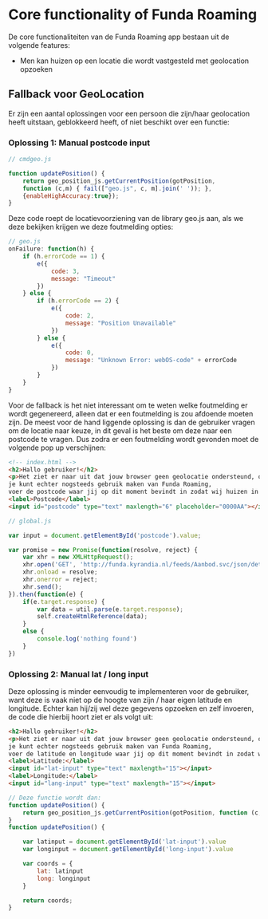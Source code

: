 # Core functionality of Funda Roaming

De core functionaliteiten van de Funda Roaming app bestaan uit de volgende features:

 - Men kan huizen op een locatie die wordt vastgesteld met geolocation opzoeken
 
## Fallback voor GeoLocation

Er zijn een aantal oplossingen voor een persoon die zijn/haar geolocation heeft uitstaan, geblokkeerd heeft, of niet beschikt over een functie:

### Oplossing 1: Manual postcode input

```javascript
// cmdgeo.js

function updatePosition() {
    return geo_position_js.getCurrentPosition(gotPosition, 
    function (c,m) { fail(["geo.js", c, m].join(' ')); }, 
    {enableHighAccuracy:true});
}
```

Deze code roept de locatievoorziening van de library geo.js aan, als we deze bekijken krijgen we deze foutmelding opties:

```javascript
// geo.js
onFailure: function(h) {
    if (h.errorCode == 1) {
        e({
            code: 3,
            message: "Timeout"
        })
    } else {
        if (h.errorCode == 2) {
            e({
                code: 2,
                message: "Position Unavailable"
            })
        } else {
            e({
                code: 0,
                message: "Unknown Error: webOS-code" + errorCode
            })
        }
    }
}
```

Voor de fallback is het niet interessant om te weten welke foutmelding er wordt gegenereerd, alleen dat er een foutmelding is zou afdoende moeten zijn. De meest voor de hand liggende oplossing is dan de gebruiker vragen om de locatie naar keuze, in dit geval is het beste om deze naar een postcode te vragen. Dus zodra er een foutmelding wordt gevonden moet de volgende pop up verschijnen:

```html
<!-- index.html -->
<h2>Hallo gebruiker!</h2>
<p>Het ziet er naar uit dat jouw browser geen geolocatie ondersteund, of dat jij dit niet accepteert, 
je kunt echter nogsteeds gebruik maken van Funda Roaming, 
voer de postcode waar jij op dit moment bevindt in zodat wij huizen in de buurt kunnen zoeken!</p>
<label>Postcode</label>
<input id="postcode" type="text" maxlength="6" placeholder="0000AA"></input>
```

```javascript
// global.js

var input = document.getElementById('postcode').value;

var promise = new Promise(function(resolve, reject) {
	var xhr = new XMLHttpRequest();
	xhr.open('GET', 'http://funda.kyrandia.nl/feeds/Aanbod.svc/json/detail/' + input + 'e2d60e885b8742d4b0648300e3703bd7/koop/', true);
	xhr.onload = resolve;
	xhr.onerror = reject;
	xhr.send();
}).then(function(e) {
	if(e.target.response) {
		var data = util.parse(e.target.response);
		self.createHtmlReference(data);
	}
	else {
		console.log('nothing found')
	}
})
```

### Oplossing 2: Manual lat / long input

Deze oplossing is minder eenvoudig te implementeren voor de gebruiker, want deze is vaak niet op de hoogte van zijn / haar eigen latitude en longitude. Echter kan hij/zij wel deze gegevens opzoeken en zelf invoeren, de code die hierbij hoort ziet er als volgt uit:

```html
<h2>Hallo gebruiker!</h2>
<p>Het ziet er naar uit dat jouw browser geen geolocatie ondersteund, of dat jij dit niet accepteert, 
je kunt echter nogsteeds gebruik maken van Funda Roaming, 
voer de latitude en longitude waar jij op dit moment bevindt in zodat wij huizen in de buurt kunnen zoeken!</p>
<label>Latitude:</label>
<input id="lat-input" type="text" maxlength="15"></input>
<label>Longitude:</label>
<input id="lang-input" type="text" maxlength="15"></input>
```

```javascript
// Deze functie wordt dan:
function updatePosition() {
    return geo_position_js.getCurrentPosition(gotPosition, function (c,m) { fail(["geo.js", c, m].join(' ')); }, {enableHighAccuracy:true});
}
function updatePosition() {

	var latinput = document.getElementById('lat-input').value
	var longinput = document.getElementById('long-input').value

	var coords = {
		lat: latinput
		long: longinput
	}

	return coords;
}
```